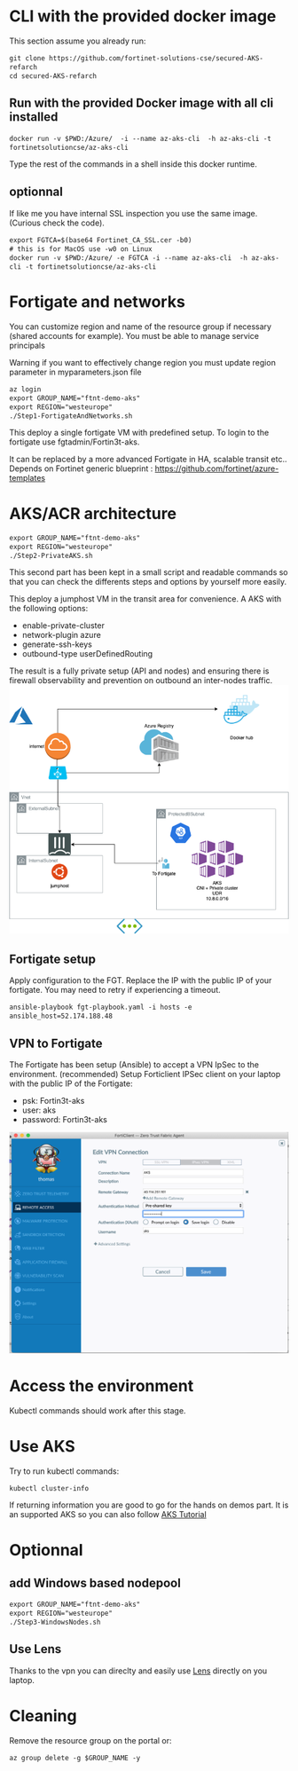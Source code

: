 
# CLI with the provided docker image

This section assume you already run:

```shell
git clone https://github.com/fortinet-solutions-cse/secured-AKS-refarch
cd secured-AKS-refarch
```

## Run with the provided Docker image with all cli installed

```shell
docker run -v $PWD:/Azure/  -i --name az-aks-cli  -h az-aks-cli -t fortinetsolutioncse/az-aks-cli
```

Type the rest of the commands in a shell inside this docker runtime.

## optionnal

If like me you have internal SSL inspection you use the same image.
(Curious check the code).

```shell
export FGTCA=$(base64 Fortinet_CA_SSL.cer -b0)
# this is for MacOS use -w0 on Linux
docker run -v $PWD:/Azure/ -e FGTCA -i --name az-aks-cli  -h az-aks-cli -t fortinetsolutioncse/az-aks-cli
```

# Fortigate and networks

You can customize region and name of the resource group if necessary (shared accounts for example). You must be able to manage service principals

Warning if you want to effectively change region you must update region parameter in myparameters.json file

```shell
az login
export GROUP_NAME="ftnt-demo-aks"
export REGION="westeurope"
./Step1-FortigateAndNetworks.sh
```

This deploy a single fortigate VM with predefined setup. To login to the fortigate use fgtadmin/Fortin3t-aks.

It can be replaced by a more advanced Fortigate in HA, scalable transit etc..
Depends on Fortinet generic blueprint : <https://github.com/fortinet/azure-templates>

# AKS/ACR architecture

```shell
export GROUP_NAME="ftnt-demo-aks"
export REGION="westeurope"
./Step2-PrivateAKS.sh 
```

This second part has been kept in a small script and readable commands so that you can check the differents steps and options by yourself more easily.

This deploy a jumphost VM in the transit area for convenience.
A AKS with the following options:

- enable-private-cluster
- network-plugin azure
- generate-ssh-keys
- outbound-type userDefinedRouting

The result is a fully private setup (API and nodes) and ensuring there is firewall observability and prevention on outbound an inter-nodes traffic.
![Architecture](images/SecureAKS.png)

## Fortigate setup

Apply configuration to the FGT.
Replace the IP with the public IP of your fortigate. You may need to retry if experiencing a timeout.

```shell
ansible-playbook fgt-playbook.yaml -i hosts -e ansible_host=52.174.188.48
```

## VPN to Fortigate

The Fortigate has been setup (Ansible) to accept a VPN IpSec to the environment. (recommended)
Setup Forticlient IPSec client on your laptop with the public IP of the Fortigate:

- psk: Fortin3t-aks
- user: aks
- password: Fortin3t-aks

![ScreenShot](images/FortiClient-screenshot.png)

# Access the environment

Kubectl commands should work after this stage.

# Use AKS

Try to run kubectl commands:

```shell
kubectl cluster-info
```

If returning information you are good to go for the hands on demos part.
It is an supported AKS so you can also follow [AKS Tutorial](https://docs.microsoft.com/en-us/azure/aks/tutorial-kubernetes-prepare-app)

# Optionnal

## add Windows based nodepool

```shell
export GROUP_NAME="ftnt-demo-aks"
export REGION="westeurope"
./Step3-WindowsNodes.sh
```

## Use Lens

Thanks to the vpn you can direclty and easily use [Lens](https://k8slens.dev/) directly on you laptop.

# Cleaning

Remove the resource group on the portal or:

```shell
az group delete -g $GROUP_NAME -y
```
